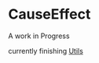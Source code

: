 # CauseEffect

A work in Progress

currently finishing [Utils](https://github.com/adamwillisMastery/CauseEffect/blob/main/src/Utils.jl)

